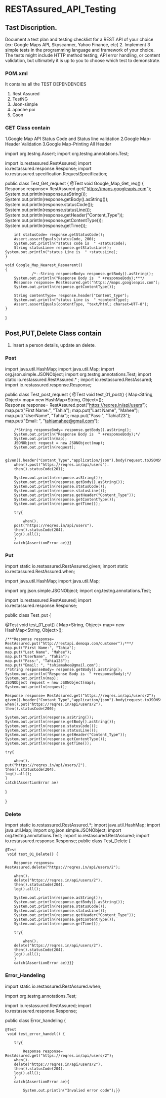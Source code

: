 # RESTAssured_API_Testing
## Tast Discription.
Document a test plan and testing checklist for a REST API of your choice (ex: Google Maps API, Skyscanner, Yahoo Finance, etc) 2. Implement 3 simple tests in the programming language and framework of your choice. The tests might include HTTP method testing, API error handling, or content validation, but ultimately it is up to you to choose which test to demonstrate.

### POM.xml
It contains all the TEST DEPENDENCIES
1. Rest Assured
2. TestNG
3. Json-simple
4. apache poi
5. Gson
### GET Class contain
1.Google Map API Status Code and Status line validation
2.Google Map- Header Validation
3.Google Map-Printing All Header

import org.testng.Assert;
import org.testng.annotations.Test;

import io.restassured.RestAssured;
import io.restassured.response.Response;
import io.restassured.specification.RequestSpecification;

public class Test_Get_request {
	@Test
	void Google_Map_Get_req()
	{				
		Response response= RestAssured.get("https://maps.googleapis.com");
		System.out.println(response.asString());
		System.out.println(response.getBody().asString());
		System.out.println(response.statusCode());
		System.out.println(response.statusLine());
		System.out.println(response.getHeader("Content_Type"));
		System.out.println(response.getContentType());
		System.out.println(response.getTime()); 
		
		
		int statusCode= response.getStatusCode();
		Assert.assertEquals(statusCode, 200);
		System.out.println("status code is  " +statusCode);
		String statusLine= response.getStatusLine();
   	System.out.println("status Line is  " +statusLine); 			
	}
	
	void Google_Map_Nearest_Resuarent()
	{
				/*--String responseBody= response.getBody().asString();
		System.out.println("Response Body is  " +responseBody);***/
		Response response= RestAssured.get("https://maps.googleapis.com");
		System.out.println(response.getContentType());
		
		String contentType= response.header("Content_type");
		System.out.println("status Line is  " +contentType); 
		Assert.assertEquals(contentType, "text/html; charset=UTF-8");		
	}	

}
## Post,PUT,Delete Class contain
1. Insert a person details, update an delete.

### Post

import java.util.HashMap;
import java.util.Map;
import org.json.simple.JSONObject;
import org.testng.annotations.Test;
import static io.restassured.RestAssured.* ;
import io.restassured.RestAssured;
import io.restassured.response.Response;

public class Test_post_request {
	@Test
	 void test_01_post() {
		Map<String, Object> map= new HashMap<String, Object>();		
		Response response= RestAssured.post("https://reqres.in/api/users");
		map.put("First Name:", "Tahia");
		map.put("Last Name", "Mahee");
		map.put("UserName", "Tahia");
		map.put("Pass:", "Tahia123");
		map.put("Email: ", "tahiamahee@gmail.com");		
		
		/*String responseBody= response.getBody().asString();
		System.out.println("Response Body is  " +responseBody);*/
		System.out.println(map);
		JSONObject request = new JSONObject(map);
		System.out.println(request);
		
		given().header("Contant_Type","application/json").body(request.toJSONString()).
		when().post("https://reqres.in/api/users").
		then().statusCode(201);
		
		System.out.println(response.asString());
		System.out.println(response.getBody().asString());
		System.out.println(response.statusCode());
		System.out.println(response.statusLine());
		System.out.println(response.getHeader("Content_Type"));
		System.out.println(response.getContentType());
		System.out.println(response.getTime()); 

		try{

			when().
		post("https://reqres.in/api/users").
		then().statusCode(204).
		log().all();
		}
		catch(AssertionError ae)}}

### Put

import static io.restassured.RestAssured.given;
import static io.restassured.RestAssured.when;

import java.util.HashMap;
import java.util.Map;

import org.json.simple.JSONObject;
import org.testng.annotations.Test;

import io.restassured.RestAssured;
import io.restassured.response.Response;

public class Test_put {


@Test
void test_01_put() {
	Map<String, Object> map= new HashMap<String, Object>();
	
	/***Response response= RestAssured.put("http://restapi.demoqa.com/customer");***/
	map.put("First Name:", "Tahia");
	map.put("Last Name", "Mahee");
	map.put("UserName", "Tahia");
	map.put("Pass:", "Tahia123");
	map.put("Email: ", "tahiamahee@gmail.com");
	/*String responseBody= response.getBody().asString();
	System.out.println("Response Body is  " +responseBody);*/
	System.out.println(map);
	JSONObject request = new JSONObject(map);
	System.out.println(request);
	
	Response response= RestAssured.get("https://reqres.in/api/users/2");
	given().header("Contant_Type","application/json").body(request.toJSONString()).
	when().put("https://reqres.in/api/users/2").
	then().statusCode(200);

	System.out.println(response.asString());
	System.out.println(response.getBody().asString());
	System.out.println(response.statusCode());
	System.out.println(response.statusLine());
	System.out.println(response.getHeader("Content_Type"));
	System.out.println(response.getContentType());
	System.out.println(response.getTime()); 

	try{

		when().
	put("https://reqres.in/api/users/2").
	then().statusCode(204).
	log().all();
	}
	catch(AssertionError ae)
}
	
}


  
 ### Delete

import static io.restassured.RestAssured.*;
import java.util.HashMap;
import java.util.Map;
import org.json.simple.JSONObject;
import org.testng.annotations.Test;
import io.restassured.RestAssured;
import io.restassured.response.Response;
public class Test_Delete {
	
	@Test
	 void test_01_Delete() {
		
		Response response= RestAssured.delete("https://reqres.in/api/users/2");
	
		when().
		delete("https://reqres.in/api/users/2").
		then().statusCode(204).
		log().all();
			
		System.out.println(response.asString());
		System.out.println(response.getBody().asString());
		System.out.println(response.statusCode());
		System.out.println(response.statusLine());
		System.out.println(response.getHeader("Content_Type"));
		System.out.println(response.getContentType());
		System.out.println(response.getTime()); 

		try{

			when().
		delete("https://reqres.in/api/users/2").
		then().statusCode(204).
		log().all();
		}
		catch(AssertionError ae)}}}
      
### Error_Handeling


import static io.restassured.RestAssured.when;

import org.testng.annotations.Test;

import io.restassured.RestAssured;
import io.restassured.response.Response;

public class Error_handeling {

	@Test
	 void test_error_handel() {	
		
		try{

			Response response= RestAssured.get("https://reqres.in/api/users/2");
		when().
		delete("https://reqres.in/api/users/2").
		then().statusCode(204).
		log().all();
		}
		catch(AssertionError ae){
           
			System.out.println("Invalied error code");}}




  
  
  




